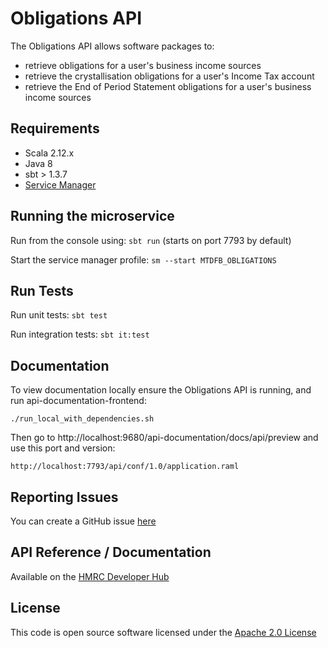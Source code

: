Obligations API
========================
The Obligations API allows software packages to:

- retrieve obligations for a user's business income sources
- retrieve the crystallisation obligations for a user's Income Tax account
- retrieve the End of Period Statement obligations for a user's business income sources

## Requirements

- Scala 2.12.x
- Java 8
- sbt > 1.3.7
- [Service Manager](https://github.com/hmrc/service-manager)

## Running the microservice
Run from the console using: `sbt run` (starts on port 7793 by default)

Start the service manager profile: `sm --start MTDFB_OBLIGATIONS`
 
## Run Tests
Run unit tests: `sbt test`

Run integration tests: `sbt it:test`

## Documentation
To view documentation locally ensure the Obligations API is running, and run api-documentation-frontend:

```
./run_local_with_dependencies.sh
```

Then go to http://localhost:9680/api-documentation/docs/api/preview and use this port and version:

```
http://localhost:7793/api/conf/1.0/application.raml
```

## Reporting Issues
You can create a GitHub issue [here](https://github.com/hmrc/individuals-expenses-api/issues)

## API Reference / Documentation 
Available on the [HMRC Developer Hub](https://https://developer.service.hmrc.gov.uk/api-documentation/docs/api/service/obligations-api/1.0)


## License
This code is open source software licensed under the [Apache 2.0 License]("http://www.apache.org/licenses/LICENSE-2.0.html")

